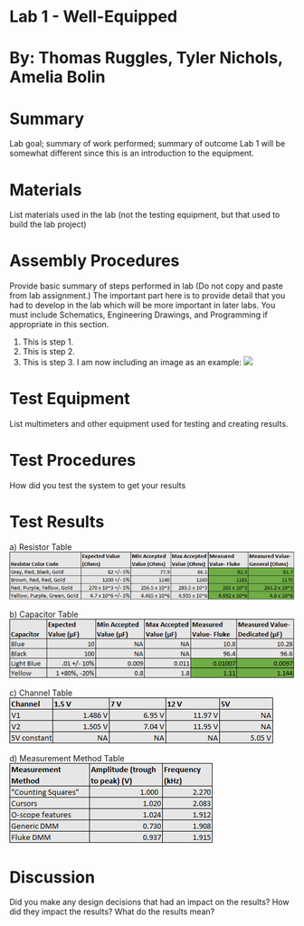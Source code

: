 # Lab 1 - Well-Equipped

# By: Thomas Ruggles, Tyler Nichols, Amelia Bolin
# Summary
Lab goal; summary of work performed; summary of outcome
Lab 1 will be somewhat different since this is an introduction to the equipment.
# Materials
List materials used in the lab (not the testing equipment, but that used to build the lab project)
# Assembly Procedures
Provide basic summary of steps performed in lab (Do not copy and paste from lab assignment.) The important part here is to provide detail that you had to develop in the lab which will be more important in later labs.
You must include Schematics, Engineering Drawings, and Programming if appropriate in this section.
1. This is step 1.
2. This is step 2.
3. This is step 3.
I am now including an image as an example: 
![](https://github.com/joedvorak/BAE305-Sp19-Lab1/blob/master/Repository%20Creation.png)
# Test Equipment
List multimeters and other equipment used for testing and creating results.
# Test Procedures
How did you test the system to get your results
# Test Results
a) Resistor Table
![](https://github.com/truggs98/BAE305-Sp19-Lab1/blob/master/Resistor%20Table-%202.png)

b) Capacitor Table
![](https://github.com/truggs98/BAE305-Sp19-Lab1/blob/master/Capacitor%20Table-%202.png)

c) Channel Table
![](https://github.com/truggs98/BAE305-Sp19-Lab1/blob/master/Channel%20Table-%202.png)

d) Measurement Method Table
![](https://github.com/truggs98/BAE305-Sp19-Lab1/blob/master/Measurement%20Table-%202.png)

# Discussion
Did you make any design decisions that had an impact on the results? How did they impact the results? What do the results mean?
